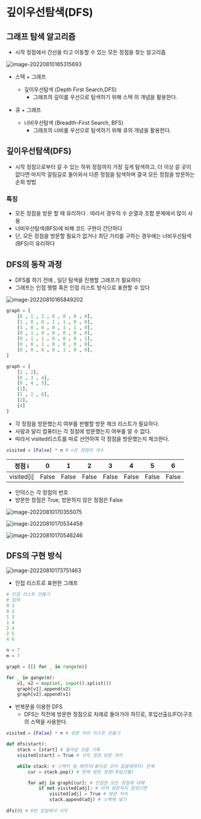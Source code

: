 # 깊이우선탐색(DFS)

## 그래프 탐색 알고리즘

* 시작 정점에서 간선을 타고 이동할 수 있는 모든 정점을 찾는 알고리즘

![image-20220810165315693](readme.assets/image-20220810165315693.png)

* 스택 + 그래프
  * 깊이우선탐색 (Depth First Search,DFS)
    * 그래프의 깊이를 우선으로 탐색하기 위해 스택 의 개념을 활용한다.

* 큐 + 그래프
  * 너비우선탐색 (Breadth-First Search, BFS)
    * 그래프의 너비를 우선으로 탐색하기 위해 큐의 개념을 활용한다.

## 깊이우선탐색(DFS)

* 시작 정점으로부터 갈 수 있는 하위 정점까지 가장 깊게 탐색하고, 더 이상 갈 곳이 없다면 마지막 갈림길로 돌아와서 다른 정점을 탐색하며 결국 모든 정점을 방문하는 순회 방법

### 특징

* 모든 정점을 방문 할 때 유리하다 . 따라서 경우의 수 순열과 조합 문제에서 많이 사용
* 너비우선탐색(BFS)에 비해 코드 구현이 간단하다
* 단, 모든 정점을 방문할 필요가 없거나 최단 거리를 구하는 경우에는 너비우선탐색 (BFS)이 유리하다

## DFS의 동작 과정

* DFS를 하기 전에 , 일단 탐색을 진행할 그래프가 필요하다
* 그래프는 인접 행렬 혹은 인접 리스트 방식으로 표현할 수 있다

![image-20220810165849202](readme.assets/image-20220810165849202.png)

```python
graph = [
	[0 , 1 , 1 , 0 , 0 , 0 , 0],
	[1 , 0 , 0 , 1 , 1 , 0 , 0],
	[1 , 0 , 0 , 0 , 1 , 1 , 0],
	[0 , 1 , 0 , 0 , 0 , 0 , 0],
	[0 , 1 , 1 , 0 , 0 , 0 , 1],
	[0 , 0 , 1 , 0 , 0 , 0 , 0],
	[0 , 0 , 0 , 0 , 1 , 0 , 0],
]

graph = [
	[1 , 2],
	[0 , 3 , 4],
	[0 , 4 , 5],
	[1],
	[1 , 2 , 6],
	[2],
	[4]
]
```

* 각 정점을 방문했는지 여부를 판별할 방문 체크 리스트가 필요하다.
* 사람과 달리 컴퓨터는 각 정점에 방문했는지 여부를 알 수 없다.
* 따라서 visited리스트를 따로 선언하여 각 정점을 방문했는지 체크한다.

```python
visited = [False] * n # n은 정점의 개수
```

| 정점 i     | 0     | 1     | 2     | 3     | 4     | 5     | 6     |
| ---------- | ----- | ----- | ----- | ----- | ----- | ----- | ----- |
| visited[i] | False | False | False | False | False | False | False |

* 인덕스는 각 정점의 번호
* 방문한 정점은 True, 방문하지 않은 정점은 False

![image-20220810170355075](readme.assets/image-20220810170355075.png)

![image-20220810170534458](readme.assets/image-20220810170534458.png)

![image-20220810170546246](readme.assets/image-20220810170546246.png)



## DFS의 구현 방식

![image-20220810173751463](readme.assets/image-20220810173751463.png)



* 인접 리스트로 표현한 그래프

```python
# 인접 리스트 만들기
# 입력
0 1
0 2
1 3
1 4
2 4
2 5
4 6

n = 7
m = 7

graph = [[] for _ in range(n)]

for _ in gange(m):
    v1, v2 = map(int, input().splist())
    graph[v1].append(v2)
    graph[v2].append(v1)
```

* 반복문을 이용한 DFS
  * DFS는 직전에 방문한 정점으로 차례로 돌아가야 하므로, 후입선출(LIFO)구조의 스택을 사용한다.

```python
visited = [False] * n # 방문 처리 리스트 만들기

def dfs(start):
	stack = [start] # 돌아갈 곳을 기록
	visited[start] = True # 시작 정점 방문 처리

    while stack: # 스택이 빌 때까지(돌아갈 곳이 없을때까지) 반복
		cur = stack.pop() # 현재 방문 정점(후입선출)

        for adj in graph[cur]: # 인접한 모든 정점에 대해
			if not visited[adj]: # 아직 방문하지 않았다면
				visited[adj] = True # 방문 처리
				stack.append(adj) # 스택에 넣기
                
dfs(0) # 0번 정점에서 시작

```

